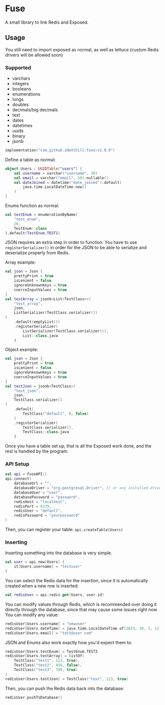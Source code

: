 # Fuse
A small library to link Redis and Exposed.

## Usage
You still need to import exposed as normal, as well as lettuce (custom Redis drivers will be allowed soon)

### Supported
- varchars
- integers
- booleans
- enumerations
- longs
- doubles
- decimals/big decimals
- text
- dates
- datetimes
- uuids
- binary
- jsonb

```kt
implementation("com.github.zNotChill:fuse:v1.0.0")
```

Define a table as normal:
```kt
object Users : UUIDTable("users") {
	val username = varchar("username", 30)
	val email = varchar("email", 50).nullable()
	val dateJoined = datetime("date_joined").default(
		java.time.LocalDateTime.now()
	)
}
```
Enums function as normal:
```kt  
val testEnum = enumerationByName(
	"test_enum",
	20,
	TestEnum::class
).default(TestEnum.TEST1)
```
JSON requires an extra step in order to function:
You have to use `registerSerializer()` in order for the JSON to be able to serialize and deserialize properly from Redis.

Array example:
```kt
val json = Json {  
    prettyPrint = true  
    isLenient = false  
    ignoreUnknownKeys = true  
    coerceInputValues = true  
}
val testArray = jsonb<List<TestClass>>(
	"test_array",
	json,  
    ListSerializer(TestClass.serializer())
)
	.default(emptyList())
	.registerSerializer(  
		ListSerializer(TestClass.serializer()),  
		List::class.java
	)
```
Object example:
```kt
val json = Json {  
    prettyPrint = true  
    isLenient = false  
    ignoreUnknownKeys = true  
    coerceInputValues = true  
}
val testJson = jsonb<TestClass>(
	"test_json",
	json,
	TestClass.serializer()
)  
    .default(
	    TestClass("default", 0, false)
    )  
    .registerSerializer(  
        TestClass.serializer(),  
        TestClass::class.java  
    )
```

Once you have a table set up, that is all the Exposed work done, and the rest is handled by the program.

### API Setup
```kt
val api = FuseAPI()  
api.connect(  
    databaseUrl = "",
    databaseDriver = "org.postgresql.Driver", // or any installed driver  
    databaseUser = "user",
    databasePassword = "password",
    redisHost = "localhost",
    redisPort = 6379,
    redisUser = "default",
    redisPassword = "yourpassword"
)
```
Then, you can register your table: `api.createTable(Users)`

### Inserting
Inserting something into the database is very simple.
```kt
val user = api.new(Users) {
    it[Users.username] = "testuser"
}
```
You can select the Redis data for the insertion, since it is automatically created when a new row is inserted:
```kt
val redisUser = api.redis.get(Users, user.id)
```
You can modify values through Redis, which is recommended over doing it directly through the database, since that may cause some issues right now.
You can modify any value:
```kt
redisUser[Users.username] = "newuser"  
redisUser[Users.dateTime] = java.time.LocalDateTime.of(2023, 10, 1, 12, 0)
redisUser[Users.email] = "test@user.com"
```
JSON and Enums also work exactly how you'd expect them to:
```kt
redisUser[Users.testEnum] = TestEnum.TEST3
redisUser[Users.testArray] = listOf(
    TestClass("test1", 123, true),
    TestClass("test2", 456, false),
    TestClass("test3", 789, true)
)
redisUser[Users.testJson] = TestClass("test", 123, true)
```
Then, you can push the Redis data back into the database:
```kt
redisUser.pushToDatabase()
```
